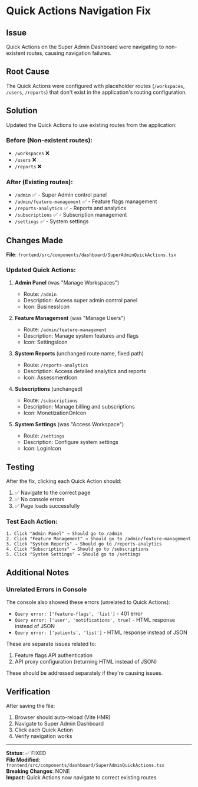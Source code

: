# Quick Actions Navigation Fix

## Issue
Quick Actions on the Super Admin Dashboard were navigating to non-existent routes, causing navigation failures.

## Root Cause
The Quick Actions were configured with placeholder routes (`/workspaces`, `/users`, `/reports`) that don't exist in the application's routing configuration.

## Solution
Updated the Quick Actions to use existing routes from the application:

### Before (Non-existent routes):
- `/workspaces` ❌
- `/users` ❌
- `/reports` ❌

### After (Existing routes):
- `/admin` ✅ - Super Admin control panel
- `/admin/feature-management` ✅ - Feature flags management
- `/reports-analytics` ✅ - Reports and analytics
- `/subscriptions` ✅ - Subscription management
- `/settings` ✅ - System settings

## Changes Made

**File**: `frontend/src/components/dashboard/SuperAdminQuickActions.tsx`

### Updated Quick Actions:

1. **Admin Panel** (was "Manage Workspaces")
   - Route: `/admin`
   - Description: Access super admin control panel
   - Icon: BusinessIcon

2. **Feature Management** (was "Manage Users")
   - Route: `/admin/feature-management`
   - Description: Manage system features and flags
   - Icon: SettingsIcon

3. **System Reports** (unchanged route name, fixed path)
   - Route: `/reports-analytics`
   - Description: Access detailed analytics and reports
   - Icon: AssessmentIcon

4. **Subscriptions** (unchanged)
   - Route: `/subscriptions`
   - Description: Manage billing and subscriptions
   - Icon: MonetizationOnIcon

5. **System Settings** (was "Access Workspace")
   - Route: `/settings`
   - Description: Configure system settings
   - Icon: LoginIcon

## Testing

After the fix, clicking each Quick Action should:
1. ✅ Navigate to the correct page
2. ✅ No console errors
3. ✅ Page loads successfully

### Test Each Action:
```
1. Click "Admin Panel" → Should go to /admin
2. Click "Feature Management" → Should go to /admin/feature-management
3. Click "System Reports" → Should go to /reports-analytics
4. Click "Subscriptions" → Should go to /subscriptions
5. Click "System Settings" → Should go to /settings
```

## Additional Notes

### Unrelated Errors in Console
The console also showed these errors (unrelated to Quick Actions):
- `Query error: ['feature-flags', 'list']` - 401 error
- `Query error: ['user', 'notifications', true]` - HTML response instead of JSON
- `Query error: ['patients', 'list']` - HTML response instead of JSON

These are separate issues related to:
1. Feature flags API authentication
2. API proxy configuration (returning HTML instead of JSON)

These should be addressed separately if they're causing issues.

## Verification

After saving the file:
1. Browser should auto-reload (Vite HMR)
2. Navigate to Super Admin Dashboard
3. Click each Quick Action
4. Verify navigation works

---

**Status**: ✅ FIXED  
**File Modified**: `frontend/src/components/dashboard/SuperAdminQuickActions.tsx`  
**Breaking Changes**: NONE  
**Impact**: Quick Actions now navigate to correct existing routes  
